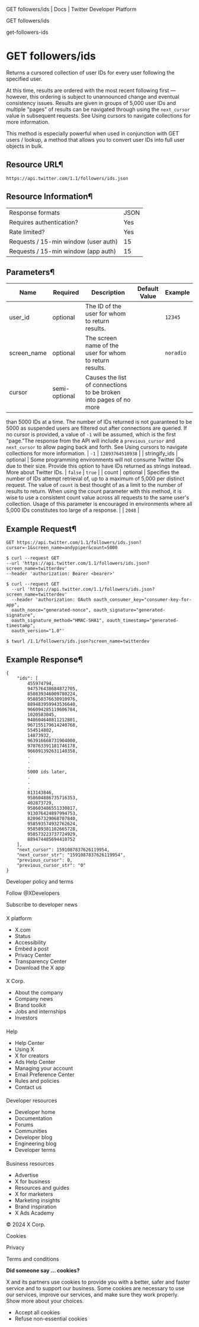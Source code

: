 



GET followers/ids | Docs | Twitter Developer Platform 





































































































GET followers/ids



get-followers-ids

GET followers/ids
=================




Returns a cursored collection of user IDs for every user following
the specified user.


At this time, results are ordered with the most recent following
first — however, this ordering is subject to unannounced change and
eventual consistency issues. Results are given in groups of 5,000 user
IDs and multiple "pages" of results can be navigated through using the
`next_cursor` value in subsequent requests. See Using cursors to navigate
collections for more information.


This method is especially powerful when used in conjunction with GET
users / lookup, a method that allows you to convert user IDs into
full user
objects in bulk.


Resource URL¶
-------------


`https://api.twitter.com/1.1/followers/ids.json`


Resource Information¶
---------------------




|  |  |
| --- | --- |
| Response formats | JSON |
| Requires authentication? | Yes |
| Rate limited? | Yes |
| Requests / 15-min window (user auth) | 15 |
| Requests / 15-min window (app auth) | 15 |


Parameters¶
-----------




| Name | Required | Description | Default Value | Example |
| --- | --- | --- | --- | --- |
| user\_id | optional | The ID of the user for whom to return results. |  | `12345` |
| screen\_name | optional | The screen name of the user for whom to return results. |  | `noradio` |
| cursor | semi-optional | Causes the list of connections to be broken into pages of no more
than 5000 IDs at a time. The number of IDs returned is not guaranteed to
be 5000 as suspended users are filtered out after connections are
queried. If no cursor is provided, a value of `-1` will be
assumed, which is the first "page."The response from the API will
include a `previous_cursor` and `next_cursor` to
allow paging back and forth. See Using cursors to navigate
collections for more information. | `-1` | `12893764510938` |
| stringify\_ids | optional | Some programming environments will not consume Twitter IDs due to
their size. Provide this option to have IDs returned as strings instead.
More about Twitter IDs. | `false` | `true` |
| count | optional | Specifies the number of IDs attempt retrieval of, up to a maximum of
5,000 per distinct request. The value of `count` is best
thought of as a limit to the number of results to return. When using the
count parameter with this method, it is wise to use a consistent count
value across all requests to the same user's collection. Usage of this
parameter is encouraged in environments where all 5,000 IDs constitutes
too large of a response. |  | `2048` |


Example Request¶
----------------


`GET https://api.twitter.com/1.1/followers/ids.json?cursor=-1&screen_name=andypiper&count=5000`



```
$ curl --request GET 
--url 'https://api.twitter.com/1.1/followers/ids.json?screen_name=twitterdev' 
--header 'authorization: Bearer <bearer>'
```


```
$ curl --request GET 
  --url 'https://api.twitter.com/1.1/followers/ids.json?screen_name=twitterdev' 
  --header 'authorization: OAuth oauth_consumer_key="consumer-key-for-app", 
  oauth_nonce="generated-nonce", oauth_signature="generated-signature", 
  oauth_signature_method="HMAC-SHA1", oauth_timestamp="generated-timestamp", 
  oauth_version="1.0"'
```


```
$ twurl /1.1/followers/ids.json?screen_name=twitterdev
```

Example Response¶
-----------------



```
{
    "ids": [
        455974794,
        947576438684872705,
        850839346009780224,
        958850376630910976,
        889483959943536640,
        966094285119606784,
        1020583045,
        948604640811212801,
        967155179614240768,
        554514802,
        14873932,
        963916668731904000,
        970763391181746178,
        966091392631140358,
        .
        .
        .
        5000 ids later,
        .
        .
        .
        813143846,
        958604886735716353,
        402873729,
        958603486551330817,
        913076424897994753,
        820967329068707840,
        958593574932762624,
        958589381102665728,
        958573223737724929,
        889474485694410752
    ],
    "next_cursor": 1591087837626119954,
    "next_cursor_str": "1591087837626119954",
    "previous_cursor": 0,
    "previous_cursor_str": "0"
}
```


















Developer policy and terms


Follow @XDevelopers


Subscribe to developer news












#### 
 X platform


* X.com
* Status
* Accessibility
* Embed a post
* Privacy Center
* Transparency Center
* Download the X app




#### 
 X Corp.


* About the company
* Company news
* Brand toolkit
* Jobs and internships
* Investors




#### 
 Help


* Help Center
* Using X
* X for creators
* Ads Help Center
* Managing your account
* Email Preference Center
* Rules and policies
* Contact us




#### 
 Developer resources


* Developer home
* Documentation
* Forums
* Communities
* Developer blog
* Engineering blog
* Developer terms




#### 
 Business resources


* Advertise
* X for business
* Resources and guides
* X for marketers
* Marketing insights
* Brand inspiration
* X Ads Academy









 © 2024 X Corp.
 


Cookies


Privacy


Terms and conditions






















**Did someone say … cookies?**  
  


 X and its partners use cookies to provide you with a better, safer and
 faster service and to support our business. Some cookies are necessary to use
 our services, improve our services, and make sure they work properly.
 Show more about your choices.


 




* Accept all cookies
* Refuse non-essential cookies















